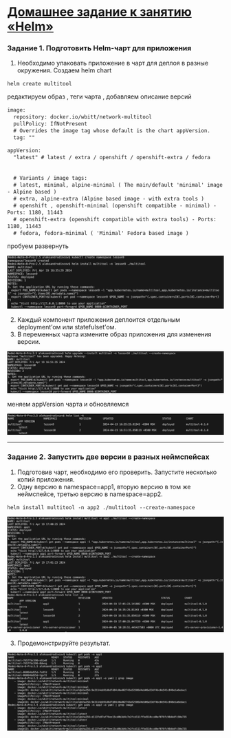 # [Домашнее задание к занятию «Helm»](https://github.com/netology-code/kuber-homeworks/blob/main/2.5/2.5.md)

### Задание 1. Подготовить Helm-чарт для приложения

1. Необходимо упаковать приложение в чарт для деплоя в разные окружения. 
Создаем helm chart 

```
helm create multitool
```
редактируем образ , теги чарта , добавляем описание версий 

```
image:
  repository: docker.io/wbitt/network-multitool
  pullPolicy: IfNotPresent
  # Overrides the image tag whose default is the chart appVersion.
  tag: ""
```

```
appVersion:
  "latest" # latest / extra / openshift / openshift-extra / fedora


  # Variants / image tags:
  # latest, minimal, alpine-minimal ( The main/default 'minimal' image - Alpine based )
  # extra, alpine-extra (Alpine based image - with extra tools )
  # openshift , openshift-minimal (openshift compatible - minimal) - Ports: 1180, 11443
  # openshift-extra (openshift compatible with extra tools) - Ports: 1180, 11443
  # fedora, fedora-minimal ( 'Minimal' Fedora based image )
```
пробуем развернуть 

<p align="center">
  <img width="" height="" src="./scr/1.png">
</p>

2. Каждый компонент приложения деплоится отдельным deployment’ом или statefulset’ом.
3. В переменных чарта измените образ приложения для изменения версии.

<p align="center">
  <img width="" height="" src="./scr/3.png">
</p>

меняем appVersion чарта и обновляемся 

<p align="center">
  <img width="" height="" src="./scr/4.png">
</p>

------
### Задание 2. Запустить две версии в разных неймспейсах

1. Подготовив чарт, необходимо его проверить. Запуститe несколько копий приложения.
2. Одну версию в namespace=app1, вторую версию в том же неймспейсе, третью версию в namespace=app2.

```
helm install multitool -n app2 ./multitool --create-namespace 
```

<p align="center">
  <img width="" height="" src="./scr/5.png">
</p>

3. Продемонстрируйте результат.

<p align="center">
  <img width="" height="" src="./scr/6.png">
</p>
